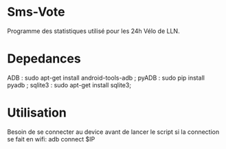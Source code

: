 Sms-Vote
========

Programme des statistiques utilisé pour les 24h Vélo de LLN. 

Depedances
==========
ADB : sudo apt-get install android-tools-adb ; 
pyADB : sudo pip install pyadb ; 
sqlite3 : sudo apt-get install sqlite3; 

Utilisation
===========
Besoin de se connecter au device avant de lancer le script si la connection se fait en wifi: 
adb connect $IP


